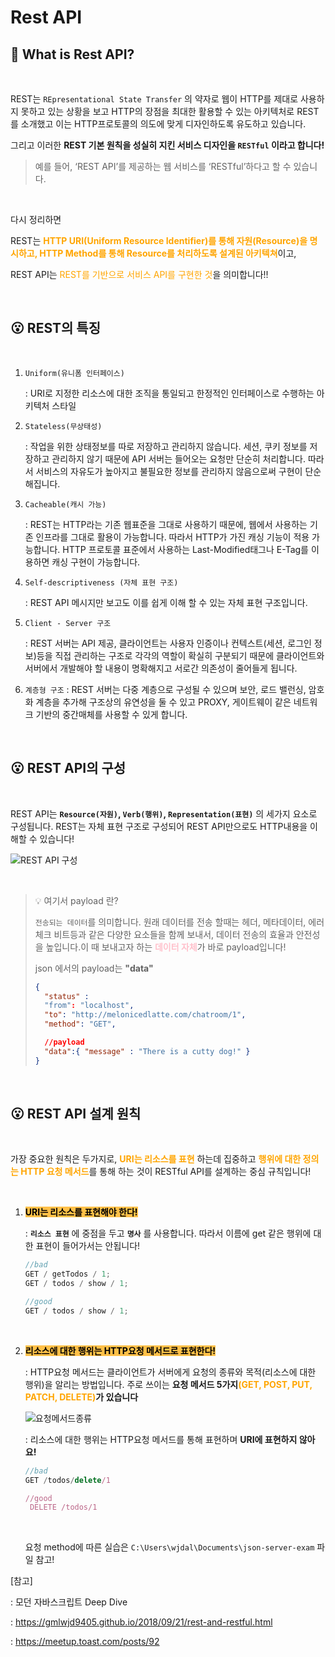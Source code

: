 # Rest API

## 🤔 What is Rest API?

<br>

REST는 `REpresentational State Transfer` 의 약자로 웹이 HTTP를 제대로 사용하지 못하고 있는 상황을 보고 HTTP의 장점을 최대한 활용할 수 있는 아키텍처로 REST를 소개했고 이는 HTTP프로토콜의 의도에 맞게 디자인하도록 유도하고 있습니다.

그리고 이러한 **REST 기본 원칙을 성실히 지킨 서비스 디자인을 `RESTful` 이라고 합니다!**

> 예를 들어, ‘REST API’를 제공하는 웹 서비스를 ‘RESTful’하다고 할 수 있습니다.

<br>

다시 정리하면

REST는 <span style="color:orange; font-weight:bold;">HTTP URI(Uniform Resource Identifier)를 통해 자원(Resource)을 명시하고, HTTP Method를 통해 Resource를 처리하도록 설계된 아키텍쳐</span>이고,

REST API는 <span style="color:orange">REST를 기반으로 서비스 API를 구현한 것</span>을 의미합니다!!

<br>

## 😮 REST의 특징

<br>

1. `Uniform(유니폼 인터페이스)`

   : URI로 지정한 리소스에 대한 조직을 통일되고 한정적인 인터페이스로 수행하는 아키텍처 스타일

2. `Stateless(무상태성)`

   : 작업을 위한 상태정보를 따로 저장하고 관리하지 않습니다. 세션, 쿠키 정보를 저장하고 관리하지 않기 때문에 API 서버는 들어오는 요청만 단순히 처리합니다. 따라서 서비스의 자유도가 높아지고 불필요한 정보를 관리하지 않음으로써 구현이 단순해집니다.

3. `Cacheable(캐시 가능)`

   : REST는 HTTP라는 기존 웹표준을 그대로 사용하기 때문에, 웹에서 사용하는 기존 인프라를 그대로 활용이 가능합니다. 따라서 HTTP가 가진 캐싱 기능이 적용 가능합니다. HTTP 프로토콜 표준에서 사용하는 Last-Modified태그나 E-Tag를 이용하면 캐싱 구현이 가능합니다.

4. `Self-descriptiveness (자체 표현 구조)`

   : REST API 메시지만 보고도 이를 쉽게 이해 할 수 있는 자체 표현 구조입니다.

5. `Client - Server 구조`

   : REST 서버는 API 제공, 클라이언트는 사용자 인증이나 컨텍스트(세션, 로그인 정보)등을 직접 관리하는 구조로 각각의 역할이 확실히 구분되기 때문에 클라이언트와 서버에서 개발해야 할 내용이 명확해지고 서로간 의존성이 줄어들게 됩니다.

6. `계층형 구조`
   : REST 서버는 다중 계층으로 구성될 수 있으며 보안, 로드 밸런싱, 암호화 계층을 추가해 구조상의 유연성을 둘 수 있고 PROXY, 게이트웨이 같은 네트워크 기반의 중간매체를 사용할 수 있게 합니다.

<br>

## 😮 REST API의 구성

<br>

REST API는 **`Resource(자원)`, `Verb(행위)`, `Representation(표현)`** 의 세가지 요소로 구성됩니다. REST는 자체 표현 구조로 구성되어 REST API만으로도 HTTP내용을 이해할 수 있습니다!

![REST API 구성](https://user-images.githubusercontent.com/75834421/120059882-35c6a800-c08f-11eb-8ef4-22af6b313a7e.png)

<br>

> 💡 여기서 payload 란?
>
> `전송되는 데이터`를 의미합니다. 원래 데이터를 전송 할때는 헤더, 메타데이터, 에러 체크 비트등과 같은 다양한 요소들을 함께 보내서, 데이터 전송의 효율과 안전성을 높입니다.이 때 보내고자 하는 <span style="color: pink; font-weight:bold;"> 데이터 자체</span>가 바로 payload입니다!
>
> json 에서의 payload는 **"data"**
>
> ```json
> {
> 	"status" :
> 	"from": "localhost",
> 	"to": "http://melonicedlatte.com/chatroom/1",
> 	"method": "GET",
>
>   //payload
> 	"data":{ "message" : "There is a cutty dog!" }
> }
> ```

<br>

## 😮 REST API 설계 원칙

<br>

가장 중요한 원칙은 두가지로, <span style="color:orange; font-weight:bold">URI는 리소스를 표현</span> 하는데 집중하고 <span style="color:orange; font-weight:bold">행위에 대한 정의는 HTTP 요청 메서드</span>를 통해 하는 것이 RESTful API를 설계하는 중심 규칙입니다!

<br>

1.  <span style="background-color:#ffc048; font-weight:bold; color:black">URI는 리소스를 표현해야 한다!</span>

    : **`리소스 표현`** 에 중점을 두고 **`명사`** 를 사용합니다. 따라서 이름에 get 같은 행위에 대한 표현이 들어가서는 안됩니다!

    ```jsx
    //bad
    GET / getTodos / 1;
    GET / todos / show / 1;

    //good
    GET / todos / show / 1;
    ```

    <br>

2.  <span style="background-color:#ffc048; font-weight:bold; color:black">리소스에 대한 행위는 HTTP요청 메서드로 표현한다!</span>

    : HTTP요청 메서드는 클라이언트가 서버에게 요청의 종류와 목적(리소스에 대한 행위)을 알리는 방법입니다. 주로 쓰이는 **요청 메서드 5가지<span style="color:orange">(GET, POST, PUT, PATCH, DELETE)</span>가 있습니다**

    ![요청메서드종류](https://user-images.githubusercontent.com/75834421/120064367-be9d0e00-c0a6-11eb-851f-47363ae451d4.png)

    : 리소스에 대한 행위는 HTTP요청 메서드를 통해 표현하며 **URI에 표현하지 않아요!**

    ```jsx
    //bad
    GET /todos/delete/1

    //good
     DELETE /todos/1
    ```

    <br>

    요청 method에 따른 실습은 `C:\Users\wjdal\Documents\json-server-exam` 파일 참고!

[참고]

: 모던 자바스크립트 Deep Dive

: https://gmlwjd9405.github.io/2018/09/21/rest-and-restful.html

: https://meetup.toast.com/posts/92
